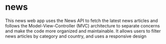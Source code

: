 # news
This news web app uses the News API to fetch the latest news articles and follows 
the Model-View-Controller (MVC) architecture to separate concerns and make the code more organized and maintainable. 
It allows users to filter news articles by category and country, and uses a responsive design
